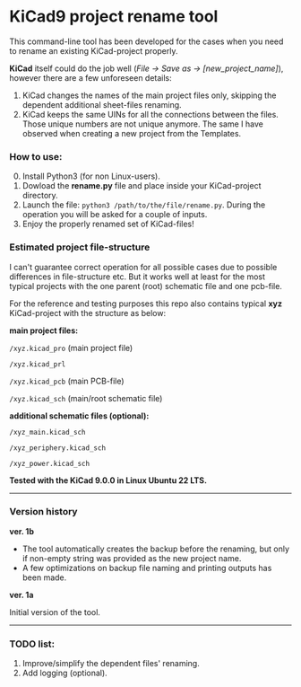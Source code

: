 # KiCad9 project rename tool

This command-line tool has been developed for the cases when you need to rename an existing KiCad-project properly.

**KiCad** itself could do the job well (*File -> Save as -> [new_project_name]*), however there are a few unforeseen details:

1. KiCad changes the names of the main project files only, skipping the dependent additional sheet-files renaming.
2. KiCad keeps the same UINs for all the connections between the files. Those unique numbers are not unique anymore. The same I have observed when creating a new project from the Templates.

### How to use:

0. Install Python3 (for non Linux-users).
1. Dowload the **rename.py** file and place inside your KiCad-project directory.
2. Launch the file: `python3 /path/to/the/file/rename.py`. During the operation you will be asked for a couple of inputs.
3. Enjoy the properly renamed set of KiCad-files!

### Estimated project file-structure

I can't guarantee correct operation for all possible cases due to possible differences in file-structure etc. But it works well at least for the most typical projects with the one parent (root) schematic file and one pcb-file.

For the reference and testing purposes this repo also contains typical **xyz** KiCad-project with the structure as below:

**main project files:**

`/xyz.kicad_pro` (main project file)

`/xyz.kicad_prl`

`/xyz.kicad_pcb` (main PCB-file)

`/xyz.kicad_sch` (main/root schematic file)


**additional schematic files (optional):**

`/xyz_main.kicad_sch`

`/xyz_periphery.kicad_sch`

`/xyz_power.kicad_sch`


**Tested with the KiCad 9.0.0 in Linux Ubuntu 22 LTS.**


-----

### Version history

**ver. 1b**

+ The tool automatically creates the backup before the renaming, but only if non-empty string was provided as the new project name.
+ A few optimizations on backup file naming and printing outputs has been made.

**ver. 1a**

Initial version of the tool.

-----

### TODO list:
1. Improve/simplify the dependent files' renaming.
2. Add logging (optional).